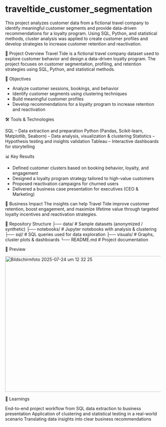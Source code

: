 # traveltide_customer_segmentation
This project analyzes customer data from a fictional travel company to identify meaningful customer segments and provide data-driven recommendations for a loyalty program. Using SQL, Python, and statistical methods, cluster analysis was applied to create customer profiles and develop strategies to increase customer retention and reactivation.

📌 Project Overview
Travel Tide is a fictional travel company dataset used to explore customer behavior and design a data-driven loyalty program.
The project focuses on customer segmentation, profiling, and retention strategies using SQL, Python, and statistical methods.

🎯 Objectives
- Analyze customer sessions, bookings, and behavior
- Identify customer segments using clustering techniques
- Build meaningful customer profiles
- Develop recommendations for a loyalty program to increase retention and reactivation

🛠️ Tools & Technologies

SQL – Data extraction and preparation
Python (Pandas, Scikit-learn, Matplotlib, Seaborn) – Data analysis, visualization & clustering
Statistics – Hypothesis testing and insights validation
Tableau – Interactive dashboards for storytelling

📊 Key Results
- Defined customer clusters based on booking behavior, loyalty, and engagement
- Designed a loyalty program strategy tailored to high-value customers
- Proposed reactivation campaigns for churned users
- Delivered a business case presentation for executives (CEO & Marketing)

🚀 Business Impact
The insights can help Travel Tide improve customer retention, boost engagement, and maximize lifetime value through targeted loyalty incentives and reactivation strategies.

📂 Repository Structure
├── data/             # Sample datasets (anonymized / synthetic)
├── notebooks/        # Jupyter notebooks with analysis & clustering
├── sql/              # SQL queries used for data exploration
├── visuals/          # Graphs, cluster plots & dashboards
└── README.md         # Project documentation

📸 Preview

<img width="639" height="439" alt="Bildschirmfoto 2025-07-24 um 12 32 25" src="https://github.com/user-attachments/assets/f4ce4c44-5371-4e90-9a84-9deaac5b0641" />



📖 Learnings

End-to-end project workflow from SQL data extraction to business presentation
Application of clustering and statistical testing in a real-world scenario
Translating data insights into clear business recommendations
